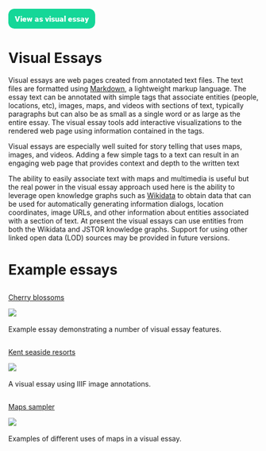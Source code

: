 <a href="https://visual-essays.app"><img src="images/ve-button.png"></a>

<param ve-config 
       title="Visual Essays"
       author="Ron"
       layout="index"
       banner="/images/header.jpg">

# Visual Essays

Visual essays are web pages created from annotated text files. The text files are formatted using  [Markdown](https://www.markdownguide.org/getting-started/), a lightweight markup language. The essay text can be annotated with simple tags that associate entities (people, locations, etc), images, maps, and videos with sections of text, typically paragraphs but can also be as small as a single word or as large as the entire essay. The visual essay tools add interactive visualizations to the rendered web page using information contained in the tags.

Visual essays are especially well suited for story telling that uses maps, images, and videos. Adding a few simple tags to a text can result in an engaging web page that provides context and depth to the written text

The ability to easily associate text with maps and multimedia is useful but the real power in the visual essay approach used here is the ability to leverage open knowledge graphs such as  [Wikidata](https://www.wikidata.org/)  to obtain data that can be used for automatically generating information dialogs, location coordinates, image URLs, and other information about entities associated with a section of text. At present the visual essays can use entities from both the Wikidata and JSTOR knowledge graphs. Support for using other linked open data (LOD) sources may be provided in future versions.

# Example essays


##
[Cherry blossoms](/sample)

![](https://dev.visual-essays.app/thumbnail?url=https://upload.wikimedia.org/wikipedia/commons/thumb/f/f9/Cherry20190331105300.jpg/1024px-Cherry20190331105300.jpg)

Example essay demonstrating a number of visual essay features. 

##
[Kent seaside resorts](/kent-seaside-resorts)

![](https://dev.visual-essays.app/thumbnail?url=https://upload.wikimedia.org/wikipedia/commons/thumb/6/61/The_sands%2C_Ramsgate%2C_Kent%2C_England%2C_ca._1899.jpg/640px-The_sands%2C_Ramsgate%2C_Kent%2C_England%2C_ca._1899.jpg)

A visual essay using IIIF image annotations.

##
[Maps sampler](/maps-sample)

![](https://dev.visual-essays.app/thumbnail?url=https://upload.wikimedia.org/wikipedia/commons/thumb/7/75/WorldMap-A_with_Frame.png/1024px-WorldMap-A_with_Frame.png)

Examples of different uses of maps in a visual essay.
